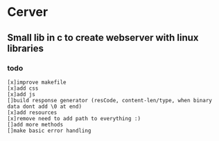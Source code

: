 # Cerver
## Small lib in c to create webserver with linux libraries
### todo
    [x]improve makefile
    [x]add css
    [x]add js
    []build response generator (resCode, content-len/type, when binary data dont add \0 at end)
    [x]add resources
    [x]remove need to add path to everything :)
    []add more methods
    []make basic error handling
